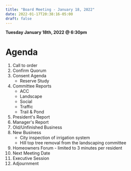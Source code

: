 ```yaml
---
title: "Board Meeting - January 18, 2022"
date: 2022-01-17T20:38:16-05:00
draft: false
---
```


**Tuesday January 18th, 2022 @ 6:30pm**

# Agenda

1. Call to order
2. Confirm Quorum
3. Consent Agenda
    * Reserve Study
4. Committee Reports
    * ACC
    * Landscape
    * Social
    * Traffic
    * Trail & Pond
5. President's Report
6. Manager's Report
7. Old/Unfinished Business
8. New Business
    * City inspection of irrigation system
    * Hill top tree removal from the landscaping committee
9. Homeowners Forum - limited to 3 minutes per resident
10. Next Meeting Date
11. Executive Session
12. Adjournment
